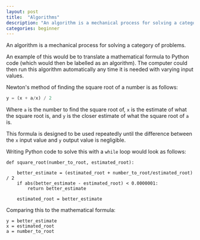 ```yaml
---
layout: post
title:  "Algorithms"
description: "An algorithm is a mechanical process for solving a category of problems."
categories: beginner
---
```


An algorithm is a mechanical process for solving a category of problems.

An example of this would be to translate a mathematical formula to Python code (which would then be labelled as an algorithm). The computer could then run this algorithm automatically any time it is needed with varying input values.

Newton's method of finding the square root of a number is as follows:

``` python
y = (x + a/x) / 2
```

Where `a` is the number to find the square root of, `x` is the estimate of what the square root is, and `y` is the closer estimate of what the square root of `a` is.

This formula is designed to be used repeatedly until the difference between the `x` input value and `y` output value is negligible.

Writing Python code to solve this with a `while` loop would look as follows:

	def square_root(number_to_root, estimated_root):

		better_estimate = (estimated_root + number_to_root/estimated_root) / 2
		if abs(better_estimate - estimated_root) < 0.0000001:
			return better_estimate

		estimated_root = better_estimate

Comparing this to the mathematical formula:

	y = better_estimate
	x = estimated_root
	a = number_to_root
